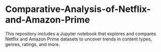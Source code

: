 # Comparative-Analysis-of-Netflix-and-Amazon-Prime
This repository includes a Jupyter notebook that explores and compares Netflix and Amazon Prime datasets to uncover trends in content types, genres, ratings, and more.
